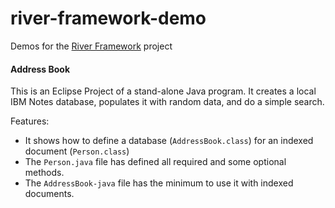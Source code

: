 # river-framework-demo
Demos for the [River Framework](https://github.com/mariosotil/river-framework) project


#### Address Book
This is an Eclipse Project of a stand-alone Java program. It creates a local IBM Notes database, populates it with random data, and do a simple search. 

Features:
- It shows how to define a database (`AddressBook.class`) for an indexed document (`Person.class`)
- The `Person.java` file has defined all required and some optional methods.
- The `AddressBook-java` file has the minimum to use it with indexed documents. 


